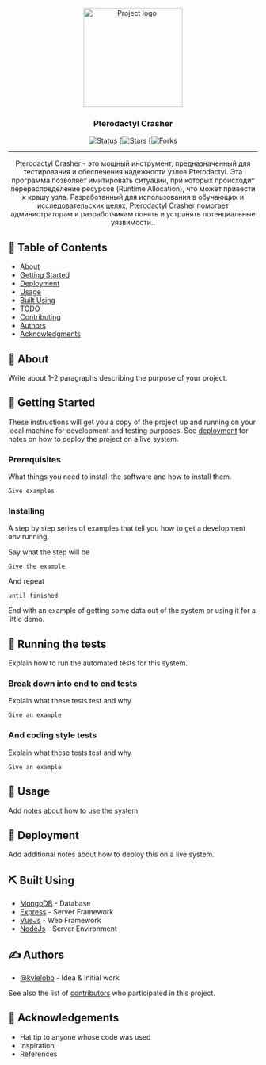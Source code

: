<p align="center">
  <a href="https://i.imgur.com/1UkJFTC.jpeg" rel="noopener">
 <img width=200px height=200px src="https://i.imgur.com/1UkJFTC.jpeg" alt="Project logo"></a>
</p>

<h3 align="center">Pterodactyl Crasher</h3>

<div align="center">

[![Status](https://img.shields.io/badge/status-active-success.svg)]()
[![Stars](https://img.shields.io/github/stars/xdearboy/Pterodactyl-Crasher?style=for-the-badge)
[![Forks](https://img.shields.io/github/forks/xdearboy/Pterodactyl-Crasher?style=for-the-badge)

</div>

---

<p align="center"> Pterodactyl Crasher - это мощный инструмент, предназначенный для тестирования и обеспечения надежности узлов Pterodactyl. Эта программа позволяет имитировать ситуации, при которых происходит перераспределение ресурсов (Runtime Allocation), что может привести к крашу узла. Разработанный для использования в обучающих и исследовательских целях, Pterodactyl Crasher помогает администраторам и разработчикам понять и устранять потенциальные уязвимости..
    <br> 
</p>

## 📝 Table of Contents

- [About](#about)
- [Getting Started](#getting_started)
- [Deployment](#deployment)
- [Usage](#usage)
- [Built Using](#built_using)
- [TODO](../TODO.md)
- [Contributing](../CONTRIBUTING.md)
- [Authors](#authors)
- [Acknowledgments](#acknowledgement)

## 🧐 About <a name = "about"></a>

Write about 1-2 paragraphs describing the purpose of your project.

## 🏁 Getting Started <a name = "getting_started"></a>

These instructions will get you a copy of the project up and running on your local machine for development and testing purposes. See [deployment](#deployment) for notes on how to deploy the project on a live system.

### Prerequisites

What things you need to install the software and how to install them.

```
Give examples
```

### Installing

A step by step series of examples that tell you how to get a development env running.

Say what the step will be

```
Give the example
```

And repeat

```
until finished
```

End with an example of getting some data out of the system or using it for a little demo.

## 🔧 Running the tests <a name = "tests"></a>

Explain how to run the automated tests for this system.

### Break down into end to end tests

Explain what these tests test and why

```
Give an example
```

### And coding style tests

Explain what these tests test and why

```
Give an example
```

## 🎈 Usage <a name="usage"></a>

Add notes about how to use the system.

## 🚀 Deployment <a name = "deployment"></a>

Add additional notes about how to deploy this on a live system.

## ⛏️ Built Using <a name = "built_using"></a>

- [MongoDB](https://www.mongodb.com/) - Database
- [Express](https://expressjs.com/) - Server Framework
- [VueJs](https://vuejs.org/) - Web Framework
- [NodeJs](https://nodejs.org/en/) - Server Environment

## ✍️ Authors <a name = "authors"></a>

- [@kylelobo](https://github.com/kylelobo) - Idea & Initial work

See also the list of [contributors](https://github.com/kylelobo/The-Documentation-Compendium/contributors) who participated in this project.

## 🎉 Acknowledgements <a name = "acknowledgement"></a>

- Hat tip to anyone whose code was used
- Inspiration
- References
